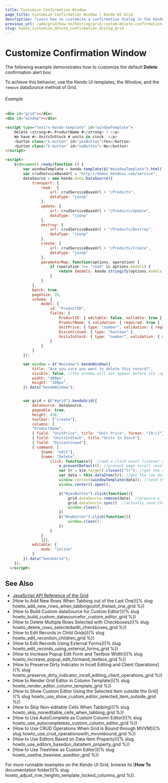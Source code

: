 ```yaml
---
title: Customize Confirmation Window
page_title: Customize Confirmation Window | Kendo UI Grid
description: "Learn how to customize a confirmation dialog in the Kendo UI Grid widget."
previous_url: /web/grid/how-to/Editing/grid-custom-delete-confirmation-window
slug: howto_customize_delete_confirmation_dialog_grid
---
```


# Customize Confirmation Window

The following example demonstrates how to customize the default **Delete** confirmation alert box.

To achieve this behavior, use the Kendo UI templates, the Window, and the `remove` dataSource method of Grid.

###### Example

```html
<div id="grid"></div>
<div id="window"></div>

<script type="text/x-kendo-template" id="windowTemplate">
    Delete <strong>#= ProductName #</strong> ? </p>
    We have #= UnitsInStock # units in stock. </p>
    <button class="k-button" id="yesButton">Yes</button>
    <button class="k-button" id="noButton"> No</button>
</script>

<script>
    $(document).ready(function () {
        var windowTemplate = kendo.template($("#windowTemplate").html());
        var crudServiceBaseUrl = "http://demos.kendoui.com/service",
        dataSource = new kendo.data.DataSource({
            transport: {
                read:  {
                    url: crudServiceBaseUrl + "/Products",
                    dataType: "jsonp"
                },
                update: {
                    url: crudServiceBaseUrl + "/Products/Update",
                    dataType: "jsonp"
                },
                destroy: {
                    url: crudServiceBaseUrl + "/Products/Destroy",
                    dataType: "jsonp"
                },
                create: {
                    url: crudServiceBaseUrl + "/Products/Create",
                    dataType: "jsonp"
                },
                parameterMap: function(options, operation) {
                    if (operation !== "read" && options.models) {
                        return {models: kendo.stringify(options.models)};
                    }
                }
            },
            batch: true,
            pageSize: 20,
            schema: {
                model: {
                    id: "ProductID",
                    fields: {
                        ProductID: { editable: false, nullable: true },
                        ProductName: { validation: { required: true } },
                        UnitPrice: { type: "number", validation: { required: true, min: 1} },
                        Discontinued: { type: "boolean" },
                        UnitsInStock: { type: "number", validation: { min: 0, required: true } }
                    }
                }
            }
        });

        var window = $("#window").kendoWindow({
            title: "Are you sure you want to delete this record?",
            visible: false, //the window will not appear before its .open method is called
            width: "400px",
            height: "200px",
        }).data("kendoWindow");


        var grid = $("#grid").kendoGrid({
            dataSource: dataSource,
            pageable: true,
            height: 430,
            toolbar: ["create"],
            columns: [
            "ProductName",
            { field: "UnitPrice", title: "Unit Price", format: "{0:c}"},
            { field: "UnitsInStock", title:"Units In Stock"},
            { field: "Discontinued"},
            { command: [
                {name: "edit"},
                {name: "Delete",  
                    click: function(e){  //add a click event listener on the delete button
                        e.preventDefault(); //prevent page scroll reset
                        var tr = $(e.target).closest("tr"); //get the row for deletion
                        var data = this.dataItem(tr); //get the row data so it can be referred later
                        window.content(windowTemplate(data)); //send the row data object to the template and render it
                        window.center().open();

                        $("#yesButton").click(function(){
                            grid.dataSource.remove(data)  //prepare a "destroy" request
                            grid.dataSource.sync()  //actually send the request (might be ommited if the autoSync option is enabled in the dataSource)
                            window.close();
                        })
                        $("#noButton").click(function(){
                            window.close();
                        })
                    }                              
                }
                ]}],
            editable: {
                mode: "inline"
            }
        }).data("kendoGrid");
    });
  </script>
```

## See Also

* [JavaScript API Reference of the Grid](/api/javascript/ui/grid)
* [How to Add New Rows When Tabbing out of the Last One]({% slug howto_add_new_rows_when_tabbingoutof_thelast_one_grid %})
* [How to Build Custom dataSource for Custom Editor]({% slug howto_build_custom_datasourcefor_custom_editor_grid %})
* [How to Delete Multiple Rows Selected with Checkboxes]({% slug howto_delete_rows_selectedwith_checkboxes_grid %})
* [How to Edit Records in Child Grids]({% slug howto_edit_recordsin_children_grid %})
* [How to Edit Records Using External Forms]({% slug howto_edit_records_using_external_forms_grid %})
* [How to Increase Popup Edit Form and Textbox Width]({% slug howto_increase_popup_edit_formand_textbox_grid %})
* [How to Preserve Dirty Indicator in Incell Editing and Client Operations]({% slug howto_preserve_dirty_indicator_incell_editing_client_operations_grid %})
* [How to Render Grid Editor in Column Template]({% slug howto_render_editor_column_template_grid %})
* [How to Show Custom Editor Using the Selected Item outside the Grid]({% slug howto_use_show_custom_editor_selected_item_outside_grid %})
* [How to Skip Non-editable Cells When Tabbing]({% slug howto_skip_noneditable_cells_when_tabbing_grid %})
* [How to Use AutoComplete as Custom Column Editor]({% slug howto_use_autocompleteas_custom_column_editor_grid %})
* [How to Use CRUD Operations When Grid Is Bound through MVVM]({% slug howto_use_crud_operationswith_mvvmbound_grid %})
* [How to Use Editors Based on Data Item Property]({% slug howto_use_editors_basedon_dataitem_property_grid %})
* [How to Use TreeView as Custom Editor]({% slug howto_usethe_treeview_aseditor_grid %})

For more runnable examples on the Kendo UI Grid, browse its [**How To** documentation folder]({% slug howto_adjust_row_heights_template_locked_columns_grid %}).
